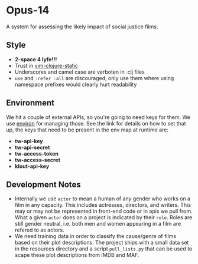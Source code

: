 # Opus-14

A system for assessing the likely impact of social justice films.

## Style

- **2-space 4 lyfe!!!**
- Trust in [vim-clojure-static](https://github.com/guns/vim-clojure-static)
- Underscores and camel case are verboten in .clj files
- `use` and `:refer :all` are discouraged, only use them where using namespace
  prefixes would clearly hurt readability

## Environment

We hit a couple of external APIs, so you're going to need keys for them. We 
use [environ](https://github.com/weavejester/environ) for managing those. See
the link for details on how to set that up, the keys that need to be present in
the env map at runtime are:

- **tw-api-key**
- **tw-api-secret**
- **tw-access-token**
- **tw-access-secret**
- **klout-api-key**

## Development Notes

- Internally we use `actor` to mean a human of any gender who works on a film
  in any capacity. This includes actresses, directors, and writers. This may
  or may not be represented in front-end code or in apis we pull from. What a
  given `actor` does on a project is indicated by their `role`. Roles are still
  gender neutral, i.e. both men and women appearing in a film are refered to as
  actors.
- We need training data in order to classify the cause/genre of films based on
  their plot descriptions. The project ships with a small data set in the 
  resources directory and a script `pull_lists.py` that can be used to scape
  these plot descriptions from IMDB and MAF.
